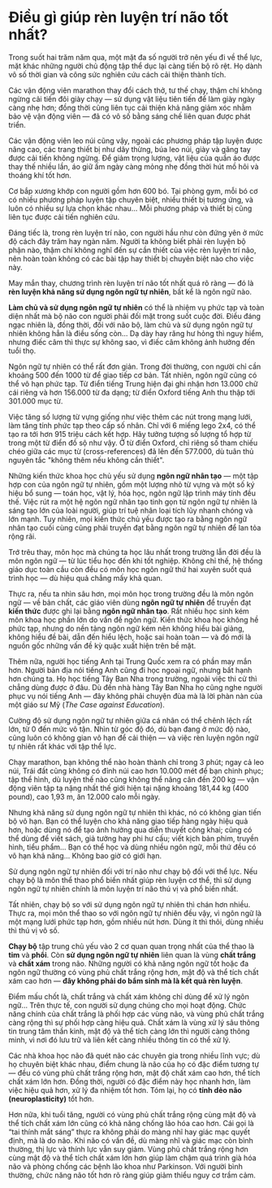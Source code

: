# Điều gì giúp rèn luyện trí não tốt nhất?

Trong suốt hai trăm năm qua, một mặt đa số người trở nên yếu đi về thể lực, mặt khác những người chủ động tập thể dục lại càng tiến bộ rõ rệt. Họ dành vô số thời gian và công sức nghiên cứu cách cải thiện thành tích.

Các vận động viên marathon thay đổi cách thở, tư thế chạy, thậm chí không ngừng cải tiến đôi giày chạy — sử dụng vật liệu tiên tiến để làm giày ngày càng nhẹ hơn; đồng thời cũng liên tục cải thiện khả năng giảm xóc nhằm bảo vệ vận động viên — đã có vô số bằng sáng chế liên quan được phát triển.

Các vận động viên leo núi cũng vậy, ngoài các phương pháp tập luyện được nâng cao, các trang thiết bị như dây thừng, búa leo núi, giày và găng tay được cải tiến không ngừng. Để giảm trọng lượng, vật liệu của quần áo được thay thế nhiều lần, áo giữ ấm ngày càng mỏng nhẹ đồng thời hút mồ hôi và thoáng khí tốt hơn.

Cơ bắp xương khớp con người gồm hơn 600 bó. Tại phòng gym, mỗi bó cơ có nhiều phương pháp luyện tập chuyên biệt, nhiều thiết bị tương ứng, và luôn có nhiều sự lựa chọn khác nhau… Mỗi phương pháp và thiết bị cũng liên tục được cải tiến nghiên cứu.

Đáng tiếc là, trong rèn luyện trí não, con người hầu như còn đứng yên ở mức độ cách đây trăm hay ngàn năm. Người ta không biết phải rèn luyện bộ phận nào, thậm chí không nghĩ đến sự cần thiết của việc rèn luyện trí não, nên hoàn toàn không có các bài tập hay thiết bị chuyên biệt nào cho việc này.

May mắn thay, chương trình rèn luyện trí não tốt nhất quá rõ ràng — đó là **rèn luyện khả năng sử dụng ngôn ngữ tự nhiên**, bất kể là ngôn ngữ nào.

**Làm chủ và sử dụng ngôn ngữ tự nhiên** có thể là nhiệm vụ phức tạp và toàn diện nhất mà bộ não con người phải đối mặt trong suốt cuộc đời. Điều đáng ngạc nhiên là, đồng thời, đối với não bộ, làm chủ và sử dụng ngôn ngữ tự nhiên không hẳn là điều sống còn… Dạ dày hay răng hư hỏng thì nguy hiểm, nhưng điếc câm thì thực sự không sao, vì điếc câm không ảnh hưởng đến tuổi thọ.

Ngôn ngữ tự nhiên có thể rất đơn giản. Trong đời thường, con người chỉ cần khoảng 500 đến 1000 từ để giao tiếp cơ bản. Tất nhiên, ngôn ngữ cũng có thể vô hạn phức tạp. Từ điển tiếng Trung hiện đại ghi nhận hơn 13.000 chữ cái riêng và hơn 156.000 từ đa dạng; từ điển Oxford tiếng Anh thu thập tới 301.000 mục từ.

Việc tăng số lượng từ vựng giống như việc thêm các nút trong mạng lưới, làm tăng tính phức tạp theo cấp số nhân. Chỉ với 6 miếng lego 2x4, có thể tạo ra tới hơn 915 triệu cách kết hợp. Hãy tưởng tượng số lượng tổ hợp từ trong một từ điển đồ sộ như vậy. Ở từ điển Oxford, chỉ riêng số tham chiếu chéo giữa các mục từ (cross-references) đã lên đến 577.000, dù tuân thủ nguyên tắc "không thêm nếu không cần thiết".

Những kiến thức khoa học chủ yếu sử dụng **ngôn ngữ nhân tạo** — một tập hợp con của ngôn ngữ tự nhiên, gồm một lượng nhỏ từ vựng và một số ký hiệu bổ sung — toán học, vật lý, hóa học, ngôn ngữ lập trình máy tính đều thế. Việc rút ra một hệ ngôn ngữ nhân tạo tinh gọn từ ngôn ngữ tự nhiên là sáng tạo lớn của loài người, giúp trí tuệ nhân loại tích lũy nhanh chóng và lớn mạnh. Tuy nhiên, mọi kiến thức chủ yếu được tạo ra bằng ngôn ngữ nhân tạo cuối cùng cũng phải truyền đạt bằng ngôn ngữ tự nhiên để lan tỏa rộng rãi.

Trớ trêu thay, môn học mà chúng ta học lâu nhất trong trường lẫn đời đều là môn ngôn ngữ — từ lúc tiểu học đến khi tốt nghiệp. Không chỉ thế, hệ thống giáo dục toàn cầu còn đều có môn học ngôn ngữ thứ hai xuyên suốt quá trình học — dù hiệu quả chẳng mấy khả quan.

Thực ra, nếu ta nhìn sâu hơn, mọi môn học trong trường đều là môn ngôn ngữ — về bản chất, các giáo viên dùng **ngôn ngữ tự nhiên** để truyền đạt **kiến thức** được ghi lại bằng **ngôn ngữ nhân tạo**. Rất nhiều học sinh kém môn khoa học phần lớn do vấn đề ngôn ngữ. Kiến thức khoa học không hề phức tạp, nhưng do nền tảng ngôn ngữ kém nên không hiểu bài giảng, không hiểu đề bài, dẫn đến hiểu lệch, hoặc sai hoàn toàn — và đó mới là nguồn gốc những vấn đề kỳ quặc xuất hiện trên bề mặt.

Thêm nữa, người học tiếng Anh tại Trung Quốc xem ra có phần may mắn hơn. Người bản địa nói tiếng Anh cũng đi học ngoại ngữ, nhưng bất hạnh hơn chúng ta. Họ học tiếng Tây Ban Nha trong trường, ngoài việc thi cử thì chẳng dùng được ở đâu. Dù đến nhà hàng Tây Ban Nha họ cũng nghe người phục vụ nói tiếng Anh — đây không phải chuyện đùa mà là lời phàn nàn của một giáo sư Mỹ (_The Case against Education_).

Cường độ sử dụng ngôn ngữ tự nhiên giữa cá nhân có thể chênh lệch rất lớn, từ 0 đến mức vô tận. Nhìn từ góc độ đó, dù bạn đang ở mức độ nào, cũng luôn có không gian vô hạn để cải thiện — và việc rèn luyện ngôn ngữ tự nhiên rất khác với tập thể lực.

Chạy marathon, bạn không thể nào hoàn thành chỉ trong 3 phút; ngay cả leo núi, Trái đất cũng không có đỉnh núi cao hơn 10.000 mét để bạn chinh phục; tập thể hình, dù luyện thế nào cũng không thể nâng cân đến 200 kg — vận động viên tập tạ nặng nhất thế giới hiện tại nặng khoảng 181,44 kg (400 pound), cao 1,93 m, ăn 12.000 calo mỗi ngày.

Nhưng khả năng sử dụng ngôn ngữ tự nhiên thì khác, nó có không gian tiến bộ vô hạn. Bạn có thể luyện cho khả năng giao tiếp hàng ngày hiệu quả hơn, hoặc dùng nó để tạo ảnh hưởng qua diễn thuyết công khai; cũng có thể dùng để viết sách, giả tưởng hay phi hư cấu; viết kịch bản phim, truyền hình, tiểu phẩm… Bạn có thể học và dùng nhiều ngôn ngữ, mỗi thứ đều có vô hạn khả năng… Không bao giờ có giới hạn.

Sử dụng ngôn ngữ tự nhiên đối với trí não như chạy bộ đối với thể lực. Nếu chạy bộ là môn thể thao phổ biến nhất giúp rèn luyện cơ thể, thì sử dụng ngôn ngữ tự nhiên chính là môn luyện trí não thú vị và phổ biến nhất.

Tất nhiên, chạy bộ so với sử dụng ngôn ngữ tự nhiên thì chán hơn nhiều. Thực ra, mọi môn thể thao so với ngôn ngữ tự nhiên đều vậy, vì ngôn ngữ là một mạng lưới phức tạp hơn, gồm nhiều nút hơn. Dùng ít thì thôi, dùng nhiều thì thú vị vô số.

**Chạy bộ** tập trung chủ yếu vào 2 cơ quan quan trọng nhất của thể thao là **tim** và **phổi**. Còn **sử dụng ngôn ngữ tự nhiên** liên quan là vùng **chất trắng** và **chất xám** trong não. Những người có khả năng ngôn ngữ tốt hoặc đa ngôn ngữ thường có vùng phủ chất trắng rộng hơn, mật độ và thể tích chất xám cao hơn — **đây không phải do bẩm sinh mà là kết quả rèn luyện**.

Điểm mấu chốt là, chất trắng và chất xám không chỉ dùng để xử lý ngôn ngữ... Trên thực tế, con người sử dụng chúng cho mọi hoạt động. Chức năng chính của chất trắng là phối hợp các vùng não, và vùng phủ chất trắng càng rộng thì sự phối hợp càng hiệu quả. Chất xám là vùng xử lý sâu thông tin trung tâm thần kinh, mật độ và thể tích càng lớn thì người càng thông minh, vì nơi đó lưu trữ và liên kết càng nhiều thông tin có thể xử lý.

Các nhà khoa học não đã quét não các chuyên gia trong nhiều lĩnh vực; dù họ chuyên biệt khác nhau, điểm chung là não của họ có đặc điểm tương tự — đều có vùng phủ chất trắng rộng hơn, mật độ chất xám cao hơn, thể tích chất xám lớn hơn. Đồng thời, người có đặc điểm này học nhanh hơn, làm việc hiệu quả hơn, xử lý đa nhiệm tốt hơn. Tóm lại, họ có **tính dẻo não (neuroplasticity)** tốt hơn.

Hơn nữa, khi tuổi tăng, người có vùng phủ chất trắng rộng cùng mật độ và thể tích chất xám lớn cũng có khả năng chống lão hóa cao hơn. Cái gọi là “tai thính mắt sáng” thực ra không phải do màng nhĩ hay giác mạc quyết định, mà là do não. Khi não có vấn đề, dù màng nhĩ và giác mạc còn bình thường, thị lực và thính lực vẫn suy giảm. Vùng phủ chất trắng rộng hơn cùng mật độ và thể tích chất xám lớn hơn giúp làm chậm quá trình già hóa não và phòng chống các bệnh lão khoa như Parkinson. Với người bình thường, chức năng não tốt hơn rõ ràng giúp giảm thiểu nguy cơ trầm cảm.
